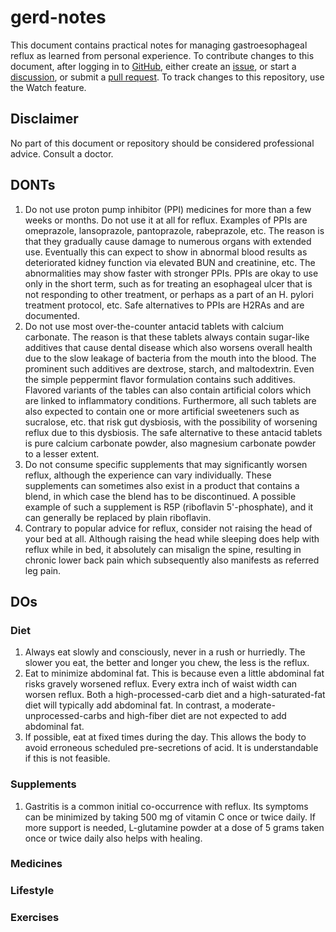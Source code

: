 # gerd-notes
This document contains practical notes for managing gastroesophageal reflux as learned from personal experience. To contribute changes to this document, after logging in to [GitHub](https://github.com/), either create an [issue](https://github.com/impredicative/gerd-notes/issues), or start a [discussion](https://github.com/impredicative/gerd-notes/discussions), or submit a [pull request](https://github.com/impredicative/gerd-notes/pulls). To track changes to this repository, use the Watch feature.

## Disclaimer
No part of this document or repository should be considered professional advice. Consult a doctor.

## DONTs
1. Do not use proton pump inhibitor (PPI) medicines for more than a few weeks or months. Do not use it at all for reflux. Examples of PPIs are omeprazole, lansoprazole, pantoprazole, rabeprazole, etc. The reason is that they gradually cause damage to numerous organs with extended use. Eventually this can expect to show in abnormal blood results as deteriorated kidney function via elevated BUN and creatinine, etc. The abnormalities may show faster with stronger PPIs. PPIs are okay to use only in the short term, such as for treating an esophageal ulcer that is not responding to other treatment, or perhaps as a part of an H. pylori treatment protocol, etc. Safe alternatives to PPIs are H2RAs and are documented.
2. Do not use most over-the-counter antacid tablets with calcium carbonate. The reason is that these tablets always contain sugar-like additives that cause dental disease which also worsens overall health due to the slow leakage of bacteria from the mouth into the blood. The prominent such additives are dextrose, starch, and maltodextrin. Even the simple peppermint flavor formulation contains such additives. Flavored variants of the tables can also contain artificial colors which are linked to inflammatory conditions. Furthermore, all such tablets are also expected to contain one or more artificial sweeteners such as sucralose, etc. that risk gut dysbiosis, with the possibility of worsening reflux due to this dysbiosis. The safe alternative to these antacid tablets is pure calcium carbonate powder, also magnesium carbonate powder to a lesser extent.
3. Do not consume specific supplements that may significantly worsen reflux, although the experience can vary individually. These supplements can sometimes also exist in a product that contains a blend, in which case the blend has to be discontinued. A possible example of such a supplement is R5P (riboflavin 5'-phosphate), and it can generally be replaced by plain riboflavin.
4. Contrary to popular advice for reflux, consider not raising the head of your bed at all. Although raising the head while sleeping does help with reflux while in bed, it absolutely can misalign the spine, resulting in chronic lower back pain which subsequently also manifests as referred leg pain.

## DOs
### Diet
1. Always eat slowly and consciously, never in a rush or hurriedly. The slower you eat, the better and longer you chew, the less is the reflux.
2. Eat to minimize abdominal fat. This is because even a little abdominal fat risks gravely worsened reflux. Every extra inch of waist width can worsen reflux. Both a high-processed-carb diet and a high-saturated-fat diet will typically add abdominal fat. In contrast, a moderate-unprocessed-carbs and high-fiber diet are not expected to add abdominal fat.
3. If possible, eat at fixed times during the day. This allows the body to avoid erroneous scheduled pre-secretions of acid. It is understandable if this is not feasible.
### Supplements
1. Gastritis is a common initial co-occurrence with reflux. Its symptoms can be minimized by taking 500 mg of vitamin C once or twice daily. If more support is needed, L-glutamine powder at a dose of 5 grams taken once or twice daily also helps with healing.
### Medicines
### Lifestyle
### Exercises